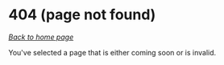 # 404 (page not found)

[*Back to home page*](/)

You've selected a page that is either coming soon or is invalid.
